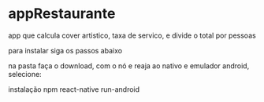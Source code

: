 # appRestaurante
app que calcula cover artistico, taxa de servico, e divide o total por pessoas

para instalar siga os passos abaixo

na pasta faça o download, com o nó e reaja ao nativo e emulador android, selecione:

instalação npm
react-native run-android

